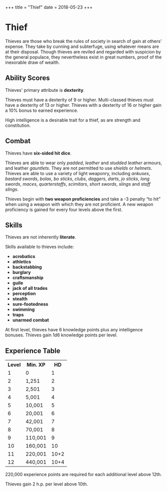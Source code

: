 +++
title = "Thief"
date = 2018-05-23
+++

# Thief

Thieves are those who break the rules of society in search of gain at others’ expense.
They take by cunning and subterfuge, using whatever means are at their disposal.
Though thieves are reviled and regarded with suspicion by the general populace, they nevertheless exist in great numbers, proof of the inexorable draw of wealth.

## Ability Scores

Thieves' primary attribute is **dexterity**.

Thieves must have a dexterity of 9 or higher.
Multi-classed thieves must have a dexterity of 13 or higher.
Thieves with a dexterity of 16 or higher gain a 10% bonus to earned experience.

High intelligence is a desirable trait for a thief, as are strength and constitution.

## Combat

Thieves have **six-sided hit dice**.

Thieves are able to wear only *padded*, *leather* and *studded leather* armours, and leather *gauntlets*.
They are not permitted to use *shields* or *helmets*.
Thieves are able to use a variety of light weaponry, including *ankuses*, *bastard swords*, *bolas*, *bo sticks*, *clubs*, *daggers*, *darts*, *jo sticks*, *long swords*, *maces*, *quarterstaffs*, *scimitars*, *short swords*, *slings* and *staff slings*.

Thieves begin with **two weapon proficiencies** and take a -3 penalty “to hit” when using a weapon with which they are not proficient.
A new weapon proficiency is gained for every four levels above the first.

## Skills

Thieves are not inherently **literate**.

Skills available to thieves include:
* **acrobatics**
* **athletics**
* **backstabbing**
* **burglary**
* **craftsmanship**
* **guile**
* **jack of all trades**
* **perception**
* **stealth**
* **sure-footedness**
* **swimming**
* **traps**
* **unarmed combat**

At first level, thieves have 6 knowledge points plus any intelligence bonuses.
Thieves gain 1d6 knowledge points per level.

## Experience Table

<table>
<tr><th>Level</th><th>Min. XP</th><th>HD</th></tr>
<tr><td>1</td><td>0</td><td>1</td></tr>
<tr><td>2</td><td>1,251</td><td>2</td></tr>
<tr><td>3</td><td>2,501</td><td>3</td></tr>
<tr><td>4</td><td>5,001</td><td>4</td></tr>
<tr><td>5</td><td>10,001</td><td>5</td></tr>
<tr><td>6</td><td>20,001</td><td>6</td></tr>
<tr><td>7</td><td>42,001</td><td>7</td></tr>
<tr><td>8</td><td>70,001</td><td>8</td></tr>
<tr><td>9</td><td>110,001</td><td>9</td></tr>
<tr><td>10</td><td>160,001</td><td>10</td></tr>
<tr><td>11</td><td>220,001</td><td>10+2</td></tr>
<tr><td>12</td><td>440,001</td><td>10+4</td></tr>
</table>

220,000 experience points are required for each additional level above 12th.

Thieves gain 2 h.p. per level above 10th.
